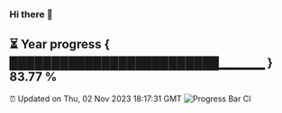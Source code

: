 ### Hi there 👋
⏳ Year progress { █████████████████████████▁▁▁▁▁ } 83.77 %
---
⏰ Updated on Thu, 02 Nov 2023 18:17:31 GMT
![Progress Bar CI](https://github.com/liununu/liununu/workflows/Progress%20Bar%20CI/badge.svg)
